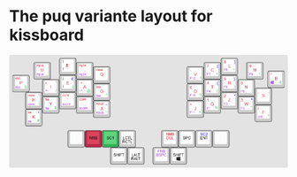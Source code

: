 # The puq variante layout for kissboard

[![PUQ Layout](https://github.com/fhtagnn/qmk_firmware/blob/kissboard/keyboards/kissboard/keymaps/puq/puq-layout.png)](http://www.keyboard-layout-editor.com/#/gists/677e3572594a5fb39421fa693f03da17)

